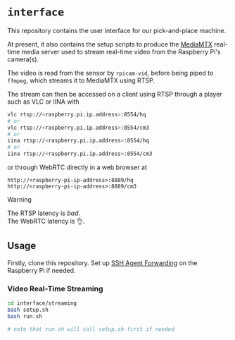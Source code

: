 # `interface`

This repository contains the user interface for our pick-and-place machine.

At present, it also contains the setup scripts to produce the [MediaMTX](https://github.com/bluenviron/mediamtx) real-time media server used to stream real-time video from the Raspberry Pi's camera(s).

The video is read from the sensor by `rpicam-vid`, before being piped to `ffmpeg`, which streams it to MediaMTX using RTSP.

The stream can then be accessed on a client using RTSP through a player such as VLC or IINA with
```sh
vlc rtsp://<raspberry.pi.ip.address>:8554/hq
# or
vlc rtsp://<raspberry.pi.ip.address>:8554/cm3
# or
iina rtsp://<raspberry.pi.ip.address>:8554/hq
# or
iina rtsp://<raspberry.pi.ip.address>:8554/cm3
```
or through WebRTC directly in a web browser at
```
http://<raspberry-pi-ip-address>:8889/hq
http://<raspberry-pi-ip-address>:8889/cm3
```

> [!warning]
> The RTSP latency is _bad_.  
> The WebRTC latency is 👌.

## Usage

Firstly, clone this repository. Set up [SSH Agent Forwarding](https://docs.github.com/en/authentication/connecting-to-github-with-ssh/using-ssh-agent-forwarding) on the Raspberry Pi if needed.

### Video Real-Time Streaming

```sh
cd interface/streaming
bash setup.sh
bash run.sh

# note that run.sh will call setup.sh first if needed
```
